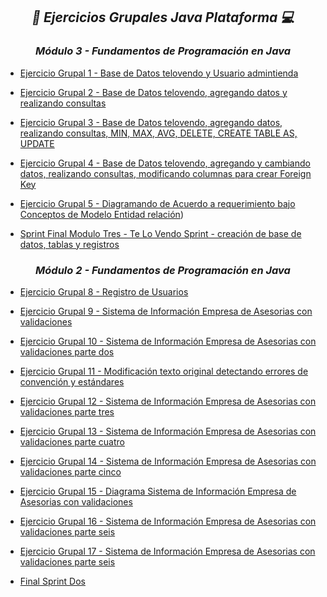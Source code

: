 **_<h2 align="center">:vulcan_salute: Ejercicios Grupales Java Plataforma :computer:</h2>_**

**_<h3 align="center">Módulo 3 - Fundamentos de Programación en Java</h3>_**

- [Ejercicio Grupal 1 - Base de Datos telovendo y Usuario admintienda](https://github.com/KathyAlde21/ejerciciosGrupalesAppMoviles-/tree/master/src/Modulo_3/ejercicioGrupal1)
- [Ejercicio Grupal 2 - Base de Datos telovendo, agregando datos y realizando consultas](https://github.com/KathyAlde21/ejerciciosGrupalesAppMoviles-/tree/master/src/Modulo_3/ejercicioGrupal2)
- [Ejercicio Grupal 3 - Base de Datos telovendo, agregando datos, realizando consultas, MIN, MAX, AVG, DELETE, CREATE TABLE AS, UPDATE](https://github.com/KathyAlde21/ejerciciosGrupalesAppMoviles-/tree/master/src/Modulo_3/ejercicioGrupal3)
- [Ejercicio Grupal 4 - Base de Datos telovendo, agregando y cambiando datos, realizando consultas, modificando columnas para crear Foreign Key](https://github.com/KathyAlde21/telovendo_iteracion5)
- [Ejercicio Grupal 5 - Diagramando de Acuerdo a requerimiento bajo Conceptos de Modelo Entidad relación](https://github.com/KathyAlde21/diagramando_con_sql.git))

- [Sprint Final Modulo Tres - Te Lo Vendo Sprint - creación de base de datos, tablas y registros](https://github.com/KathyAlde21/telovendo_sprint.git)

**_<h3 align="center">Módulo 2 - Fundamentos de Programación en Java</h3>_**

- [Ejercicio Grupal 8 - Registro de Usuarios](https://github.com/KathyAlde21/ejerciciosGrupalesAppMoviles-/tree/master/src/Modulo_2/ejercicioGrupal8)
- [Ejercicio Grupal 9 - Sistema de Información Empresa de Asesorias con validaciones](https://github.com/KathyAlde21/ejerciciosGrupalesAppMoviles-/tree/master/src/Modulo_2/ejercicioGrupal9)
- [Ejercicio Grupal 10 - Sistema de Información Empresa de Asesorias con validaciones parte dos](https://github.com/KathyAlde21/ejerciciosGrupalesAppMoviles-/tree/master/src/Modulo_2/ejercicioGrupal10)
- [Ejercicio Grupal 11 - Modificación texto original detectando errores de convención y estándares](https://github.com/KathyAlde21/ejerciciosGrupalesAppMoviles-/tree/master/src/Modulo_2/ejercicioGrupal11)
- [Ejercicio Grupal 12 - Sistema de Información Empresa de Asesorias con validaciones parte tres](https://github.com/KathyAlde21/ejerciciosGrupalesAppMoviles-/tree/master/src/Modulo_2/ejercicioGrupal12)
- [Ejercicio Grupal 13 - Sistema de Información Empresa de Asesorias con validaciones parte cuatro](https://github.com/KathyAlde21/ejerciciosGrupalesAppMoviles-/tree/master/src/Modulo_2/ejercicioGrupal13)
- [Ejercicio Grupal 14 - Sistema de Información Empresa de Asesorias con validaciones parte cinco](https://github.com/KathyAlde21/ejerciciosGrupalesAppMoviles-/tree/master/src/Modulo_2/ejercicioGrupal14)
- [Ejercicio Grupal 15 - Diagrama Sistema de Información Empresa de Asesorias con validaciones](https://github.com/KathyAlde21/ejerciciosGrupalesAppMoviles-/tree/master/src/Modulo_2/ejercicioGrupal15)
- [Ejercicio Grupal 16 - Sistema de Información Empresa de Asesorias con validaciones parte seis](https://github.com/KathyAlde21/ejerciciosGrupalesAppMoviles-/tree/master/src/Modulo_2/ejercicioGrupal16/clases)
- [Ejercicio Grupal 17 - Sistema de Información Empresa de Asesorias con validaciones parte seis](https://github.com/KathyAlde21/ejerciciosGrupalesAppMoviles-/tree/master/src/Modulo_2/ejercicioGrupal17)

- [Final Sprint Dos](https://github.com/KathyAlde21/sprint_final_modulo_dos)
